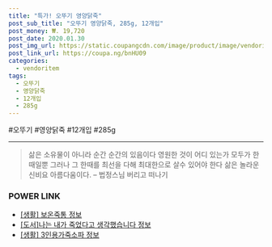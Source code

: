 ```yaml
--- 
title: "특가! 오뚜기 영양닭죽" 
post_sub_title: "오뚜기 영양닭죽, 285g, 12개입" 
post_money: ₩. 19,720 
post_date: 2020.01.30 
post_img_url: https://static.coupangcdn.com/image/product/image/vendoritem/2019/02/26/3093531475/57d3bc0b-0e39-4428-8836-50517c8e0e3b.jpg 
post_link_url: https://coupa.ng/bnHU09 
categories: 
  - vendoritem 
tags: 
  - 오뚜기 
  - 영양닭죽 
  - 12개입 
  - 285g 
--- 
```

  #오뚜기 #영양닭죽 #12개입 #285g 
<hr> 

> 삶은 소유물이 아니라 순간 순간의 있음이다 영원한 것이 어디 있는가 모두가 한때일뿐 그러나 그 한때를 최선을 다해 최대한으로 살수 있어야 한다 삶은 놀라운 신비요 아름다움이다. – 법정스님 버리고 떠나기 


### POWER LINK

* <a href="https://blog.naver.com/santokki14/221772127138" target="_blank"> [생활] 보온죽통 정보 </a>
* <a href="https://blog.naver.com/fasyy4321/221769477909" target="_blank">[도서]나는 내가 죽었다고 생각했습니다 정보</a>
* <a href="https://blog.naver.com/fasyy4321/221766282789" target="_blank"> [생활] 3인용가죽소파 정보 </a>
